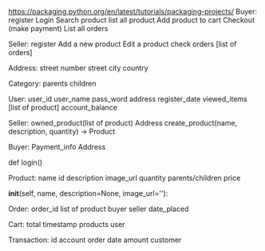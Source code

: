 
https://packaging.python.org/en/latest/tutorials/packaging-projects/
Buyer:
  register
  Login
  Search product
  list all product
  Add product to cart
  Checkout (make payment)
  List all orders

Seller:
  register
  Add a new product
  Edit a product
  check orders [list of orders]

Address:
  street number
  street
  city
  country


Category:
  parents
  children

User:
  user_id
  user_name
  pass_word
  address
  register_date
  viewed_items [list of product]
  account_balance

Seller:
  owned_product(list of product)
  Address
  create_product(name, description, quantity) -> Product

Buyer:
  Payment_info
  Address
 

  def login()



Product:
  name
  id
  description
  image_url
  quantity
  parents/children
  price

  __init__(self, name, description=None, image_url=''):
    


Order:
  order_id
  list of product
  buyer
  seller
  date_placed


Cart:
  total
  timestamp
  products
  user




Transaction:
  id
  account
  order
  date
  amount
  customer